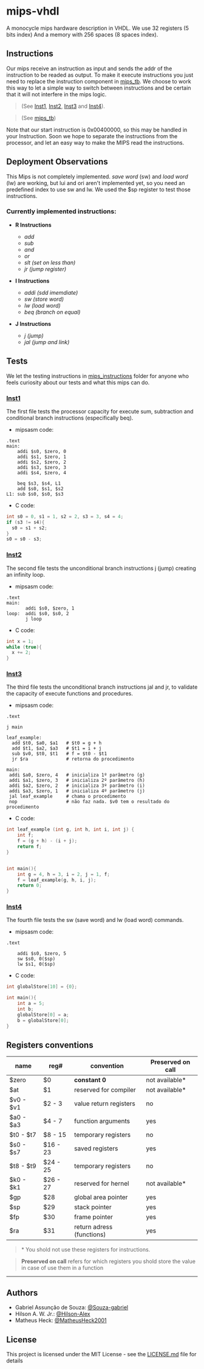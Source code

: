 # mips-vhdl

A monocycle mips hardware description in VHDL. We use 32 registers (5 bits index) And a memory with 256 spaces (8 spaces index).
  
## Instructions

Our mips receive an instruction as input and sends the addr of the instruction to be readed as output. To make it execute instructions you just need to replace the instruction component in [mips_tb](/mips/mips_tb.vhd). We choose to work this way to let a simple way to switch between instructions and be certain that it will not interfere in the mips logic. 

> (See [Inst1](/mips/mips_instructions/inst1.vhd), [Inst2](/mips/mips_instructions/inst2.vhd), [Inst3](/mips/mips_instructions/inst3.vhd) and [Inst4](/mips/mips_instructions/inst4.vhd)).

> (See [mips_tb](/mips/mips_tb.vhd))

Note that our start instruction is 0x00400000, so this may be handled in your Instruction. Soon we hope to separate the instructions from the processor, and let an easy way to make the MIPS read the instructions.
  
## Deployment Observations

This Mips is not completely implemented. *save word* (sw) and *load word* (lw) are working, but lui and ori aren't implemented yet, so you need an predefined index to use sw and lw. We used the $sp register to test those instructions. 

### Currently implemented instructions:

- **R Instructions**

  - *add*
  - *sub*
  - *and*
  - *or*
  - *slt (set on less than)*
  - *jr (jump register)*
  
- **I Instructions**
  
  - *addi (sdd imemdiate)*
  - *sw (store word)*
  - *lw (load word)*
  - *beq (branch on equal)*
  
- **J Instructions**
  - *j (jump)*
  - *jal (jump and link)*

## Tests

We let the testing instructions in [mips_instructions](/mips/mips_instructions) folder for anyone who feels curiosity about our tests and what this mips can do.

### [Inst1](/mips/mips_instructions/inst1.vhd)

The first file tests the processor capacity for execute sum, subtraction and conditional branch instructions (especifically beq).

-  mipsasm code:
``` assembly
.text
main:
    addi $s0, $zero, 0
    addi $s1, $zero, 1
    addi $s2, $zero, 2
    addi $s3, $zero, 3
    addi $s4, $zero, 4

    beq $s3, $s4, L1 
    add $s0, $s1, $s2
L1: sub $s0, $s0, $s3
```
- C code:
``` C
int s0 = 0, s1 = 1, s2 = 2, s3 = 3, s4 = 4;
if (s3 != s4){
  s0 = s1 + s2;
}
s0 = s0 - s3;
```
  
### [Inst2](/mips/mips_instructions/inst2.vhd)

The second file tests the unconditional branch instructions j (jump) creating an infinity loop.

-  mipsasm code:
``` assembly
.text
main:
       addi $s0, $zero, 1
loop:  addi $s0, $s0, 2
       j loop
```
- C code:
``` C
int x = 1;
while (true){
  x += 2;
}
```
  
### [Inst3](/mips/mips_instructions/inst3.vhd)

The third file tests the unconditional branch instructions jal and jr, to validate the capacity of execute functions and procedures.

-  mipsasm code:
``` assembly
.text

j main

leaf_example:
  add $t0, $a0, $a1   # $t0 = g + h
  add $t1, $a2, $a3   # $t1 = i + j
  sub $v0, $t0, $t1   # f = $t0 - $t1
  jr $ra              # retorna do procedimento

main:
 addi $a0, $zero, 4   # inicializa 1º parâmetro (g)
 addi $a1, $zero, 3   # inicializa 2º parâmetro (h)
 addi $a2, $zero, 2   # inicializa 3º parâmetro (i)
 addi $a3, $zero, 1   # inicializa 4º parâmetro (j)
 jal leaf_example     # chama o procedimento
 nop                  # não faz nada. $v0 tem o resultado do procedimento
```
- C code:
``` C
int leaf_example (int g, int h, int i, int j) {
    int f;
    f = (g + h) - (i + j);
    return f;
}


int main(){
    int g = 4, h = 3, i = 2, j = 1, f;
    f = leaf_example(g, h, i, j);
    return 0;
}
```

### [Inst4](/mips/mips_instructions/inst4.vhd)

The fourth file tests the sw (save word) and lw (load word) commands. 

-  mipsasm code:
``` assembly
.text 

	addi $s0, $zero, 5
	sw $s0, 0($sp)
	lw $s1, 0($sp)
```
- C code:
``` C
int globalStore[10] = {0};

int main(){
    int a = 5;
    int b;
    globalStore[0] = a;
    b = globalStore[0];
}
```

## Registers conventions

|   name    |   reg#   |        convention         | Preserved on call |
| --------- | -------- | ------------------------- | ----------------- |
|   $zero   |    $0    |      **constant 0**       |   not available*  |
|    $at    |    $1    |   reserved for compiler   |   not available*  |
| $v0 - $v1 |  $2 - 3  |  value return registers   |        no         |
| $a0 - $a3 |  $4 - 7  |    function arguments     |        yes        |
| $t0 - $t7 | $8 - 15  |    temporary registers    |        no         |
| $s0 - $s7 | $16 - 23 |      saved registers      |        yes        |
| $t8 - $t9 | $24 - 25 |    temporary registers    |        no         |
| $k0 - $k1 | $26 - 27 |    reserved for hernel    |   not available*  |
|    $gp    |   $28    |    global area pointer    |        yes        |
|    $sp    |   $29    |       stack pointer       |        yes        |
|    $fp    |   $30    |       frame pointer       |        yes        |
|    $ra    |   $31    | return adress (functions) |        yes        |

> \* You shold not use these registers for instructions.

> **Preserved on call** refers for which registers you shold store the value in case of use them in a function

---

## Authors

* Gabriel Assunção de Souza: [@Souza-gabriel](https://github.com/Souza-gabriel)
* Hilson A. W. Jr.: [@Hilson-Alex](https://github.com/Hilson-Alex)
* Matheus Heck: [@MatheusHeck2001](https://github.com/MatheusHeck2001)

## License
This project is licensed under the MIT License - see the [LICENSE.md](/LICENSE) file for details
